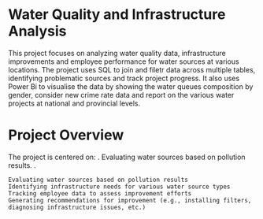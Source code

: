 # Water Quality and Infrastructure Analysis
This project focuses on analyzing water quality data, infrastructure improvements and employee performance for water sources at various locations. The project uses SQL to join and filetr data across multiple tables, identifying problematic sources and track project progress. It also uses Power Bi to visualise the data by showing the water queues composition by gender, consider new crime rate data and report on the various water projects at national and provincial levels. 
# Project Overview
The project is centered on:
  . Evaluating water sources based on pollution results.
  . 

    Evaluating water sources based on pollution results
    Identifying infrastructure needs for various water source types
    Tracking employee data to assess improvement efforts
    Generating recommendations for improvement (e.g., installing filters, diagnosing infrastructure issues, etc.)
